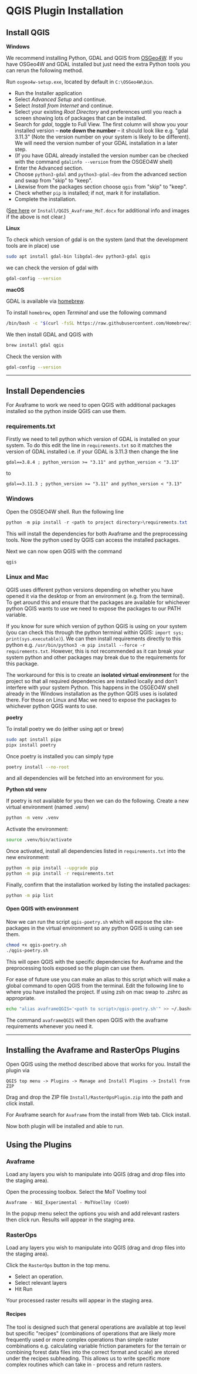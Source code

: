 # QGIS Plugin Installation

## Install QGIS

__Windows__  

We recommend installing Python, GDAL and QGIS from
[OSGeo4W](https://trac.osgeo.org/osgeo4w/). If you have OSGeo4W
and GDAL installed but just need the extra Python tools you can rerun the following method.

Run `osgeo4w-setup.exe`, located by default in `C:\OSGeo4W\bin`.

- Run the Installer application
- Select _Advanced Setup_ and continue.
- Select _Install from Internet_ and continue.
- Select your existing _Root Directory_ and preferences until you
  reach a screen showing lots of packages that can be installed.
- Search for _gdal_, toggle to Full View. The first column will
  show you your installed version – __note down the number__ – it
  should look like e.g. "gdal 3.11.3" (Note the version number on
  your system is likely to be different). We will need the version
  number of your GDAL installation in a later step.
- (If you have GDAL already installed the version number can be checked with the command `gdalinfo --version` from the OSGEO4W shell)
- Enter the Advanced section.
- Choose `python3-gdal` and `python3-gdal-dev` from the advanced section and swap
  from "skip" to "keep".
- Likewise from the packages section choose `qgis` from "skip" to "keep".
- Check whether `pip` is installed; if not, mark it for installation.
- Complete the installation.  

([See here](https://gis.stackexchange.com/questions/307850/osgeo4w-checking-gdal-version-with-gdalinfo-version-returns-nothing) or `Install/QGIS_Avaframe_MoT.docx` for additional info and images if the above is not clear.)


__Linux__

To check which version of gdal is on the system (and that the development tools are in place) use

```bash
sudo apt install gdal-bin libgdal-dev python3-gdal qgis
```

we can check the version of gdal with

```bash
gdal-config --version
```

__macOS__

GDAL is available via [homebrew](https://brew.sh/).

To install `homebrew`, open _Terminal_ and use the following command

```bash
/bin/bash -c "$(curl -fsSL https://raw.githubusercontent.com/Homebrew/install/HEAD/install.sh)"
```

We then install GDAL and QGIS with

```bash
brew install gdal qgis
```

Check the version with

```bash
gdal-config --version
```

---

## Install Dependencies

For Avaframe to work we need to open QGIS with additional packages installed so the python inside QGIS can use them. 

### requirements.txt

Firstly we need to tell python which version of GDAL is installed on your system. To do this edit the line in `requirements.txt` so it matches the version of GDAL installed i.e. if your GDAL is 3.11.3 then change the line

```text
gdal==3.8.4 ; python_version >= "3.11" and python_version < "3.13"
```

to

```text
gdal==3.11.3 ; python_version >= "3.11" and python_version < "3.13"
```

### Windows

Open the OSGEO4W shell. Run the following line

```powershell
python -m pip install -r <path to project directory>\requirements.txt
```

This will install the dependencies for both Avaframe and the preprocessing tools. Now the python used by QGIS can access the installed packages.

Next we can now open QGIS with the command

```powershell
qgis
```

### Linux and Mac

QGIS uses different python versions depending on whether you have opened it via the desktop or from an environment (e.g. from the terminal). To get around this and ensure that the packages are available for whichever python QGIS wants to use we need to expose the packages to our PATH variable.  

If you know for sure which version of python QGIS is using on your system (you can check this through the python terminal within QGIS: `import sys; print(sys.executable)`). We can then install requirements directly to this python e.g. `/usr/bin/python3 -m pip install --force -r requirements.txt`. However, this is not recommended as it can break your system python and other packages may break due to the requirements for this package. 

The workaround for this is to create an __isolated virtual environment__ for the project so that all required dependencies are installed locally and don’t interfere with your system Python. This happens in the OSGEO4W shell already in the Windows installation as the python QGIS uses is isolated there. For those on Linux and Mac we need to expose the packages to whichever python QGIS wants to use.


__poetry__

To install poetry we do (either using apt or brew)

```bash
sudo apt install pipx
pipx install poetry
```

Once poetry is installed you can simply type

```bash
poetry install --no-root
```

and all dependencies will be fetched into an environment for you.


__Python std venv__

If poetry is not available for you then we can do the following.
Create a new virtual environment (named .venv)

```bash
python -m venv .venv
```

Activate the environment:

```bash
source .venv/bin/activate
```

Once activated, install all dependencies listed in `requirements.txt` into the new environment:

```bash
python -m pip install --upgrade pip
python -m pip install -r requirements.txt
```

Finally, confirm that the installation worked by listing the installed packages:

```bash
python -m pip list
```


#### Open QGIS with environment 


Now we can run the script `qgis-poetry.sh` which will expose the site-packages in the virtual environment so any python QGIS is using can see them.

```bash
chmod +x qgis-poetry.sh
./qgis-poetry.sh
```

This will open QGIS with the specific dependencies for Avaframe and the preprocessing tools exposed so the plugin can use them.

For ease of future use you can make an alias to this script which will make a global command to open QGIS from the terminal. Edit the following line to where you have installed the project. If using zsh on mac swap to .zshrc as appropriate. 

```bash
echo "alias avaframeQGIS='<path to script>/qgis-poetry.sh'" >> ~/.bashrc
```

The command `avaframeQGIS` will then open QGIS with the avaframe requirements whenever you need it.


___

## Installing the Avaframe and RasterOps Plugins

Open QGIS using the method described above that works for you. Install the plugin via

```text
QGIS top menu -> Plugins -> Manage and Install Plugins -> Install from ZIP
```

Drag and drop the ZIP file `Install/RasterOpsPlugin.zip` into the path and click install.


For Avaframe search for `Avaframe` from the install from Web tab. Click install.

Now both plugin will be installed and able to run.



## Using the Plugins


### Avaframe

Load any layers you wish to manipulate into QGIS (drag and drop files into the staging area).

Open the processing toolbox. Select the MoT Voellmy tool

```text
Avaframe - NGI_Experimental - MoTVoellmy (Com9)
```

In the popup menu select the options you wish and add relevant rasters then click run.
Results will appear in the staging area.


### RasterOps

Load any layers you wish to manipulate into QGIS (drag and drop files into the staging area).

Click the `RasterOps` button in the top menu.

- Select an operation.
- Select relevant layers
- Hit Run

Your processed raster results will appear in the staging area.


#### Recipes

The tool is designed such that general operations are available at top level but specific "recipes" (combinations of operations that are likely more frequently used or more complex operations than simple raster combinations e.g. calculating variable friction parameters for the terrain or combining forest data files into the correct format and scale) are stored under the recipes subheading. This allows us to write specific more complex routines which can take in - process and return rasters. 